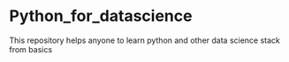 # Python_for_datascience
This repository helps anyone to learn python and other data science stack from basics
